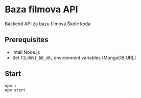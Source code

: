 # Baza filmova API

Backend API za bazu filmova Škole koda

## Prerequisites

- Intall Node.js
- Set `FILMOVI_DB_URL` environment variables (MongoDB URL)

## Start

```
npm i
npm start
```

